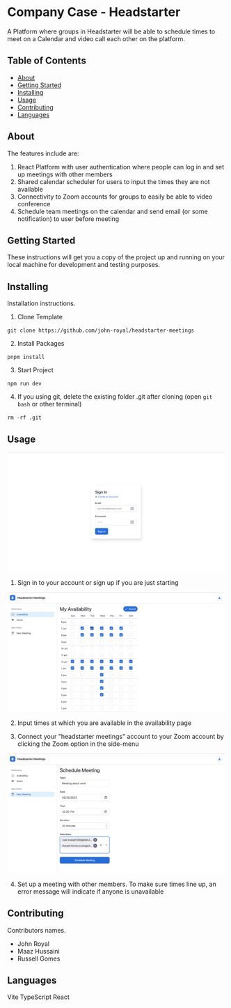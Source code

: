 # Company Case - Headstarter 

A Platform where groups in Headstarter will be able to schedule times to meet on a Calendar and video call each other on the platform.

## Table of Contents

- [About](#about)
- [Getting Started](#getting_started)
- [Installing](#installing)
- [Usage](#usage)
- [Contributing](#contributing)
- [Languages](#languages)

## About
The features include are: 
1. React Platform with user authentication where people can log in and set up meetings with other members
2. Shared calendar scheduler for users to input the times they are not available 
3. Connectivity to Zoom accounts for groups to easily be able to video conference
4. Schedule team meetings on the calendar and send email (or some notification) to user before meeting


## Getting Started
These instructions will get you a copy of the project up and running on your local machine for development and testing purposes.

## Installing
Installation instructions.
1. Clone Template

```
git clone https://github.com/john-royal/headstarter-meetings
```

2. Install Packages

```
pnpm install
```

3. Start Project

```
npm run dev
```

4. If you using git, delete the existing folder .git after cloning (open `git bash` or other terminal)

```
rm -rf .git
```

## Usage
<img src="./src/images/signinPage.png" width= "500" height= auto/>

1. Sign in to your account or sign up if you are just starting


<img src="./src/images/availabilityPage.png" width= "500" height= auto/>

2. Input times at which you are available in the availability page


3. Connect your "headstarter meetings" account to your Zoom account by clicking the Zoom option in the side-menu


<img src="./src/images/meetingPage.png" width= "500" height= auto/>

4. Set up a meeting with other members. To make sure times line up, an error message will indicate if anyone is unavailable 


## Contributing
Contributors names.
- John Royal
- Maaz Hussaini
- Russell Gomes

## Languages

Vite TypeScript React


